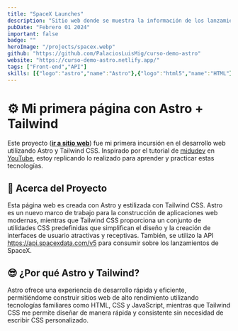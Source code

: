 ```yaml
---
title: "SpaceX Launches"
description: "Sitio web donde se muestra la información de los lanzamientos de realizados por la empresa SpaceX."
pubDate: "Febrero 01 2024"
important: false
badge: ""
heroImage: "/projects/spacex.webp"
github: "https://github.com/PalaciosLuisMig/curso-demo-astro"
website: "https://curso-demo-astro.netlify.app/"
tags: ["Front-end","API"]
skills: [{"logo":"astro","name":"Astro"},{"logo":"html5","name":"HTML"},{"logo":"css3","name":"CSS"},{"logo":"tailwindcss","name":"Tailwind"},{"logo":"javascript","name":"JavaScript"},{"logo":"typescript","name":"TypeScript"},{"logo":"git","name":"Git"},{"logo":"github","name":"GitHub"},{"logo":"netlify","name":"Netlify"}]
---
```


# ⚙ Mi primera página con Astro + Tailwind

Este proyecto (**<a href="https://curso-demo-astro.netlify.app/" target="_blank">ir a sitio web</a>**) fue mi primera incursión en el desarrollo web utilizando Astro y Tailwind CSS. Inspirado por el tutorial de [midudev](https://midu.dev/) en [YouTube](https://www.youtube.com/watch?v=RB5tR_nqUEw), estoy replicando lo realizado para aprender y practicar estas tecnologías.

## 🚀 Acerca del Proyecto

Esta página web es creada con Astro y estilizada con Tailwind CSS. Astro es un nuevo marco de trabajo para la construcción de aplicaciones web modernas, mientras que Tailwind CSS proporciona un conjunto de utilidades CSS predefinidas que simplifican el diseño y la creación de interfaces de usuario atractivas y receptivas. También, se utilizo la API https://api.spacexdata.com/v5 para consumir sobre los lanzamientos de SpaceX.

## 😎 ¿Por qué Astro y Tailwind?

Astro ofrece una experiencia de desarrollo rápida y eficiente, permitiéndome construir sitios web de alto rendimiento utilizando tecnologías familiares como HTML, CSS y JavaScript, mientras que Tailwind CSS me permite diseñar de manera rápida y consistente sin necesidad de escribir CSS personalizado.